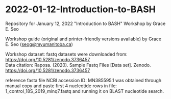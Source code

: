 # 2022-01-12-Introduction-to-BASH
Repository for January 12, 2022 "Introduction to BASH" Workshop by Grace E. Seo

Workshop guide (original and printer-friendly versions available) by Grace E. Seo (seog@myumanitoba.ca)

Workshop dataset:
fastq datasets were downloaded from: https://doi.org/10.5281/zenodo.3736457  
Data citation: Raposa. (2020). Sample Fastq Files [Data set]. Zenodo. https://doi.org/10.5281/zenodo.3736457

reference fasta file NCBI accession ID: MN385595.1 was obtained through manual copy and paste first 4 nucleotide rows in file: 1_control_18S_2019_minq7.fastq and running it on BLAST nucleotide search.

